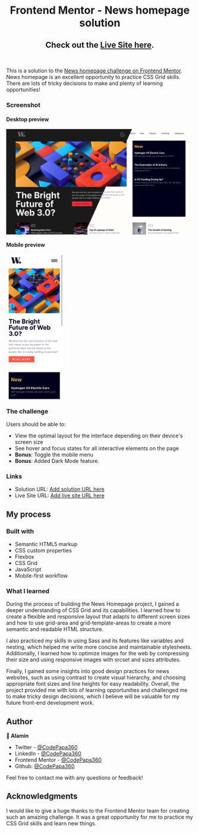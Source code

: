 <h1 align="center">Frontend Mentor - News homepage solution</h1>
<h2 align="center">
Check out the <a href="https://news-homepage-alamin.netlify.app/" target="_blank">Live Site here</a>.
</h2>
</br>

This is a solution to the [News homepage challenge on Frontend Mentor](https://www.frontendmentor.io/challenges/news-homepage-H6SWTa1MFl). News homepage is an excellent opportunity to practice CSS Grid skills. There are lots of tricky decisions to make and plenty of learning opportunities!

### Screenshot

#### Desktop preview

<p><img align="center" src="screenshots/News Homepage Challenge - Desktop Screenshot compared.png"/></p>

#### Mobile preview

<p><img align="center" width="30%" src="screenshots/News Homepage Challenge - Mobile Screenshot.png"/></p>

### The challenge

Users should be able to:

- View the optimal layout for the interface depending on their device's screen size
- See hover and focus states for all interactive elements on the page
- **Bonus**: Toggle the mobile menu
- **Bonus**: Added Dark Mode feature.

### Links

- Solution URL: [Add solution URL here]()
- Live Site URL: [Add live site URL here](https://news-homepage-alamin.netlify.app/)

## My process

### Built with

- Semantic HTML5 markup
- CSS custom properties
- Flexbox
- CSS Grid
- JavaScript
- Mobile-first workflow

### What I learned

During the process of building the News Homepage project, I gained a deeper understanding of CSS Grid and its capabilities. I learned how to create a flexible and responsive layout that adapts to different screen sizes and how to use grid-area and grid-template-areas to create a more semantic and readable HTML structure.

I also practiced my skills in using Sass and its features like variables and nesting, which helped me write more concise and maintainable stylesheets. Additionally, I learned how to optimize images for the web by compressing their size and using responsive images with srcset and sizes attributes.

Finally, I gained some insights into good design practices for news websites, such as using contrast to create visual hierarchy, and choosing appropriate font sizes and line heights for easy readability. Overall, the project provided me with lots of learning opportunities and challenged me to make tricky design decisions, which I believe will be valuable for my future front-end development work.

## Author

<b>👤 Alamin</b>

- Twitter - [@CodePapa360](https://www.twitter.com/CodePapa360)
- LinkedIn - [@CodePapa360](https://www.linkedin.com/in/codepapa360)
- Frontend Mentor - [@CodePapa360](https://www.frontendmentor.io/profile/CodePapa360)
- Github: [@CodePapa360](https://github.com/codepapa360)

Feel free to contact me with any questions or feedback!

## Acknowledgments

I would like to give a huge thanks to the Frontend Mentor team for creating such an amazing challenge. It was a great opportunity for me to practice my CSS Grid skills and learn new things.
